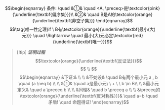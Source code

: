 $$\begin{eqnarray}
条件: \quad
&①& \quad <A, \preceq>是\textcolor{pink}{\underline{\textbf{偏序集}}}\\
&②& \quad B是A的\textcolor{orange}{\underline{\textbf{非空子集}}}
\end{eqnarray}$$
$$\tag{唯一性定理}if \ B有\textcolor{orange}{\underline{\textbf{最小(大)元}}} \quad \Rightarrow \quad 最小(大)元必定\textcolor{red}{\underline{\textbf{唯一}}}$$

>[!tip] ***证明过程***
>$$\textcolor{orange}{\underline{\textbf{反证法}}}$$
>$$ \\ $$
>$$\begin{eqnarray}
>&下证:& \\ \\
> &不妨设& \quad B有两个最小元 a , b \quad (a \neq b) \\ \\ 
> &①& \quad a是最小元\ \ + \ \ b \in B\\ \\
> &最小元定义& \quad a \preceq b \\ \\
> &同理& \quad b \preceq a \\ \\
> &\preceq的\textcolor{orange}{\underline{\textbf{反对称性}}}& \quad a=b \quad 矛盾! \quad 命题得证!
\end{eqnarray}$$